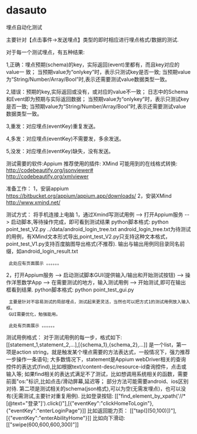 # dasauto
埋点自动化测试

主要针对【点击事件->发送埋点】类型的即时相应进行埋点格式/数据的测试.

对于每一个测试埋点，有五种结果:

   1,正确：埋点预期(schema)的key，实际返回(event)里都有，而且key对应的value一 致；
         当预期value为“onlykey”时，表示只测试key是否一致;
         当预期value为“String/Number/Array/Bool”时,表示还需要测试value数据类型一致。

   2,错误：预期的key,实际返回或没有，或对应的value不一致；
         日志中的Schema和Event即为预期与实际返回数据；
         当预期value为“onlykey”时，表示只测试key是否一致;
         当预期value为“String/Number/Array/Bool”时,表示还需要测试value数据类型一致。

   3,重发：对应埋点(eventKey)重复发送。

   4,多发：对应埋点(eventKey)不需要发，多余发送。

   5,没发：对应埋点(eventKey)缺失，没有发送。

测试需要的软件:Appium
推荐使用的插件: XMind
可能用到的在线格式转换:  http://codebeautify.org/jsonviewer#    
                     http://codebeautify.org/xmlviewer


准备工作：
   1，安装appium  https://bitbucket.org/appium/appium.app/downloads/
   2，安装XMind http://www.xmind.net/

测试方式：
   将手机连接上电脑
   1，通过Xmind写测试用例 --> 打开Appium服务 --> 启动脚本,等待操作完成，即可看到测试结果
     python脚本格式: python point_test_V2.py ../data/android_login_tree.txt
     android_login_tree.txt为待测试的用例，有XMind文本形式导出,point_test_V2.py只支持这种文本格式，point_test_V1.py支持百度脑图导出格式(不推荐).
     输出与输出用例同目录同名前缀，如android_login_result.txt

     此处应有页面展示 。。。。。。
 
   2，打开Appium服务 --> 启动测试脚本GUI(提供输入/输出和开始测试按钮) --> 操作洋葱数学App  --> 在需要测试的地方，输入测试用例 
                   --> 开始测试,即可在输出框看到结果.
     python脚本格式: python point_test_gui.py
     

     主要是针对不容易测试的局部埋点，测试起来更灵活，当然也可以把方式1的测试用例放入输入框。
     GUI需要优化，勉强能用。

     此处有页面展示 。。。。。。

测试用例格式：
  对于测试用例的每一步，格式如下:
    [[statement_1,statement_2,...],[{schema_1},{schema_2},...]]
     是一个list，第一项是action string，就是触发某个埋点需要的方法表达式，一般情况下，强力推荐一步操作一条语句;
                     大多数情况下，statement是Appium webDriver相关的查询控件的表达式(find),比如根据text/content-desc/resource-id查询控件，点击或输入等;
                     如果find相关的表达式满足不了测试，比如想调用系统相关的函数，需要前面"os:"标识,比如点击/滑动屏幕,延迟等；
                     部分方法可能需要android、ios区别对待.
                第二项是测试相关的schema(json格式),可以为空(无需发埋点)，也可以没有(无需测试,主要针对重复用例).
    比如登录按钮:
       [["find_element_by_xpath('//*[@text=\"登录\"]').click()"],[{"eventKey":"clickHomeToLogin"},  {"eventKey":"enterLoginPage"}]]
    比如返回能力页：
[["tap([(50,100)])"],[{"eventKey":"enterAbilityHome"}]]
    比如向下滑动:
[["swipe(600,600,600,300)"]]


